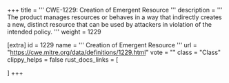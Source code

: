 +++
title = '''
CWE-1229: Creation of Emergent Resource
'''
description	= '''
The product manages resources or behaves in a way that indirectly creates a new, distinct resource that can be used by attackers in violation of the intended policy.
'''
weight = 1229

[extra]
id = 1229
name = '''
Creation of Emergent Resource
'''
url = "https://cwe.mitre.org/data/definitions/1229.html"
vote = ""
class = "Class"
clippy_helps = false
rust_docs_links = [
	
]
+++
